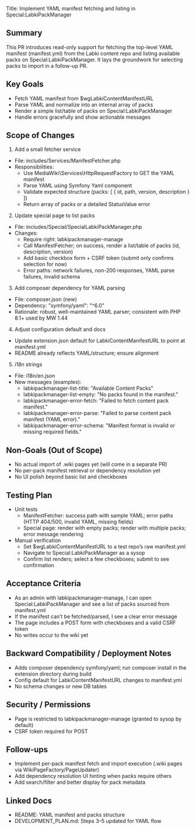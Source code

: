 Title: Implement YAML manifest fetching and listing in Special:LabkiPackManager

Summary
-------

This PR introduces read-only support for fetching the top-level YAML manifest (manifest.yml) from the Labki content repo and listing available packs on Special:LabkiPackManager. It lays the groundwork for selecting packs to import in a follow-up PR.

Key Goals
---------

- Fetch YAML manifest from $wgLabkiContentManifestURL
- Parse YAML and normalize into an internal array of packs
- Render a simple list/table of packs on Special:LabkiPackManager
- Handle errors gracefully and show actionable messages

Scope of Changes
----------------

1) Add a small fetcher service

- File: includes/Services/ManifestFetcher.php
- Responsibilities:
  - Use MediaWiki\Services\HttpRequestFactory to GET the YAML manifest
  - Parse YAML using Symfony Yaml component
  - Validate expected structure (packs: [ { id, path, version, description } ])
  - Return array of packs or a detailed StatusValue error

2) Update special page to list packs

- File: includes/Special/SpecialLabkiPackManager.php
- Changes:
  - Require right: labkipackmanager-manage
  - Call ManifestFetcher; on success, render a list/table of packs (id, description, version)
  - Add basic checkbox form + CSRF token (submit only confirms selection for now)
  - Error paths: network failures, non-200 responses, YAML parse failures, invalid schema

3) Add composer dependency for YAML parsing

- File: composer.json (new)
- Dependency: "symfony/yaml": "^6.0"
- Rationale: robust, well-maintained YAML parser; consistent with PHP 8.1+ used by MW 1.44

4) Adjust configuration default and docs

- Update extension.json default for LabkiContentManifestURL to point at manifest.yml
- README already reflects YAML/structure; ensure alignment

5) i18n strings

- File: i18n/en.json
- New messages (examples):
  - labkipackmanager-list-title: "Available Content Packs"
  - labkipackmanager-list-empty: "No packs found in the manifest."
  - labkipackmanager-error-fetch: "Failed to fetch content pack manifest."
  - labkipackmanager-error-parse: "Failed to parse content pack manifest (YAML error)."
  - labkipackmanager-error-schema: "Manifest format is invalid or missing required fields."

Non-Goals (Out of Scope)
------------------------

- No actual import of .wiki pages yet (will come in a separate PR)
- No per-pack manifest retrieval or dependency resolution yet
- No UI polish beyond basic list and checkboxes

Testing Plan
------------

- Unit tests
  - ManifestFetcher: success path with sample YAML; error paths (HTTP 404/500, invalid YAML, missing fields)
  - Special page: render with empty packs; render with multiple packs; error message rendering
- Manual verification
  - Set $wgLabkiContentManifestURL to a test repo’s raw manifest.yml
  - Navigate to Special:LabkiPackManager as a sysop
  - Confirm list renders; select a few checkboxes; submit to see confirmation

Acceptance Criteria
-------------------

- As an admin with labkipackmanager-manage, I can open Special:LabkiPackManager and see a list of packs sourced from manifest.yml
- If the manifest can’t be fetched/parsed, I see a clear error message
- The page includes a POST form with checkboxes and a valid CSRF token
- No writes occur to the wiki yet

Backward Compatibility / Deployment Notes
----------------------------------------

- Adds composer dependency symfony/yaml; run composer install in the extension directory during build
- Config default for LabkiContentManifestURL changes to manifest.yml
- No schema changes or new DB tables

Security / Permissions
----------------------

- Page is restricted to labkipackmanager-manage (granted to sysop by default)
- CSRF token required for POST

Follow-ups
----------

- Implement per-pack manifest fetch and import execution (.wiki pages via WikiPageFactory/PageUpdater)
- Add dependency resolution UI hinting when packs require others
- Add search/filter and better display for pack metadata

Linked Docs
-----------

- README: YAML manifest and packs structure
- DEVELOPMENT_PLAN.md: Steps 3–5 updated for YAML flow

